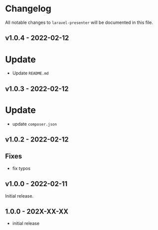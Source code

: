 # Changelog

All notable changes to `laravel-presenter` will be documented in this file.

## v1.0.4 - 2022-02-12

# Update

- Update `README.md`

## v1.0.3 - 2022-02-12

# Update

- update `composer.json`

## v1.0.2 - 2022-02-12

## Fixes

- fix typos

## v1.0.0 - 2022-02-11

Initial release.

## 1.0.0 - 202X-XX-XX

- initial release
